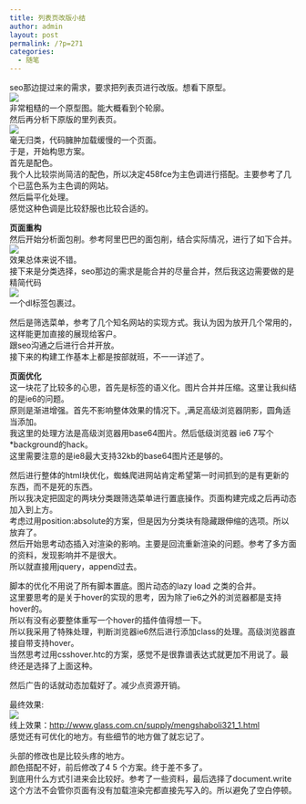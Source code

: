 ```yaml
---
title: 列表页改版小结
author: admin
layout: post
permalink: /?p=271
categories:
  - 随笔
---
```

seo那边提过来的需求，要求把列表页进行改版。想看下原型。  
![][1]  
非常粗糙的一个原型图。能大概看到个轮廓。  
然后再分析下原版的里列表页。  
![][2]  
毫无归类，代码臃肿加载缓慢的一个页面。  
于是，开始构思方案。  
首先是配色。  
我个人比较崇尚简洁的配色，所以决定458fce为主色调进行搭配。主要参考了几个已蓝色系为主色调的网站。  
然后扁平化处理。  
感觉这种色调是比较舒服也比较合适的。

**页面重构**  
然后开始分析面包削。参考阿里巴巴的面包削，结合实际情况，进行了如下合并。  
![][3]  
效果总体来说不错。  
接下来是分类选择，seo那边的需求是能合并的尽量合并，然后我这边需要做的是精简代码  
![][4]  
一个dl标签包裹过。

然后是筛选菜单，参考了几个知名网站的实现方式。我认为因为放开几个常用的，这样能更加直接的展现给客户。  
跟seo沟通之后进行合并开放。  
接下来的构建工作基本上都是按部就班，不一一详述了。

**页面优化**  
这一块花了比较多的心思，首先是标签的语义化。图片合并并压缩。这里让我纠结的是ie6的问题。  
原则是渐进增强。首先不影响整体效果的情况下。,满足高级浏览器阴影，圆角适当添加。  
我这里的处理方法是高级浏览器用base64图片。然后低级浏览器 ie6 7写个*background的hack。  
这里需要注意的是ie8最大支持32kb的base64图片还是够的。

然后进行整体的html块优化，蜘蛛爬进网站肯定希望第一时间抓到的是有更新的东西，而不是死的东西。  
所以我决定把固定的两块分类跟筛选菜单进行置底操作。页面构建完成之后再动态加入到上方。  
考虑过用position:absolute的方案，但是因为分类块有隐藏跟伸缩的选项。所以放弃了。  
然后开始思考动态插入对渲染的影响。主要是回流重新渲染的问题。参考了多方面的资料，发现影响并不是很大。  
所以就直接用jquery，append过去。

脚本的优化不用说了所有脚本置底。图片动态的lazy load 之类的合并。  
这里要思考的是关于hover的实现的思考，因为除了ie6之外的浏览器都是支持hover的。  
所以有没有必要整体重写一个hover的插件值得想一下。  
所以我采用了特殊处理，判断浏览器ie6然后进行添加class的处理。高级浏览器直接自带支持hover。  
当然思考过用csshover.htc的方案，感觉不是很靠谱表达式就更加不用说了。最终还是选择了上面这种。

然后广告的话就动态加载好了。减少点资源开销。

最终效果:  
![][5]  
线上效果：<http://www.glass.com.cn/supply/mengshaboli321_1.html>  
感觉还有可优化的地方。有些细节的地方做了就忘记了。

头部的修改也是比较头疼的地方。  
颜色搭配不好，前后修改了4 5 个方案。终于差不多了。  
到底用什么方式引进来会比较好。参考了一些资料，最后选择了document.write  
这个方法不会管你页面有没有加载渲染完都直接先写入的。所以避免了空白停顿。

 [1]: http://huugle.org/meta/img/glassList-Mod.jpg
 [2]: http://huugle.org/meta/img/glassList-old.jpg
 [3]: http://huugle.org/meta/img/loca.jpg
 [4]: http://huugle.org/meta/img/20130603140421.png
 [5]: http://huugle.org/meta/img/glassList-new.jpg
